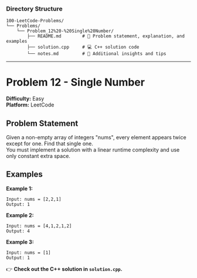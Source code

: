 ### **Directory Structure**

```
100-LeetCode-Problems/
└── Problems/
    └── Problem_12%20-%20Single%20Number/
        ├── README.md        # 📄 Problem statement, explanation, and examples
        ├── solution.cpp     # 💻 C++ solution code
        └── notes.md         # 📝 Additional insights and tips
```

---

# Problem 12 - Single Number

**Difficulty:** Easy  
**Platform:** LeetCode

## Problem Statement

Given a non-empty array of integers "nums", every element appears twice except for one. Find that single one.  
You must implement a solution with a linear runtime complexity and use only constant extra space.

## Examples

**Example 1:**  
```
Input: nums = [2,2,1]
Output: 1
```

**Example 2:**  
```
Input: nums = [4,1,2,1,2]
Output: 4
```

**Example 3:**  
```
Input: nums = [1]
Output: 1
```

👉 **Check out the C++ solution in `solution.cpp`.**
